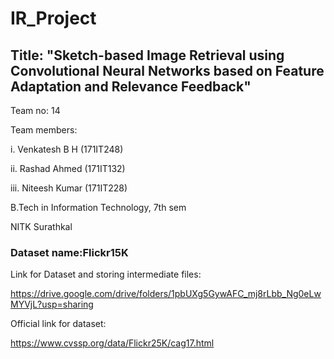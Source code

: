 # IR_Project

## Title: "Sketch-based Image Retrieval using Convolutional Neural Networks based on Feature Adaptation and Relevance Feedback"

Team no: 14


Team members:

i. Venkatesh B H (171IT248)

ii. Rashad Ahmed (171IT132)

iii. Niteesh Kumar (171IT228)


B.Tech in Information Technology, 7th sem


NITK Surathkal

### Dataset name:Flickr15K

Link for Dataset and storing intermediate files:

https://drive.google.com/drive/folders/1pbUXg5GywAFC_mj8rLbb_Ng0eLwMYVjL?usp=sharing


Official link for dataset:

https://www.cvssp.org/data/Flickr25K/cag17.html
